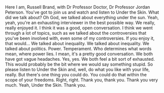  Here I am, Russell Brand, with Dr Professor Doctor, Dr Professor Jordan Peterson. You've got to join us and watch and listen to Under the Skin. What did we talk about? Oh God, we talked about everything under the sun. Yeah, yeah, you're an exhausting interviewer in the best possible way. We really, really enjoyed it. I think it was a good, open conversation. I think we went through a lot of topics, such as we talked about the controversies that you've been involved with, even some of my controversies. If you enjoy it, that would... We talked about inequality. We talked about inequality. We talked about politics. Power. Temperament. Who determines what words mean, where power lies. I mean, it's a pretty good conversation. We both have got vague headaches. Yes, yes. We both feel a bit sort of exhausted. This would probably be the bit where we would say something stupid. So please listen to Under the Skin and, well, do what you like with your life, really. But there's one thing you could do. You could do that within the scope of your freedoms. Right, right. Thank you, thank you. Thank you very much. Yeah, Under the Skin. Thank you.
